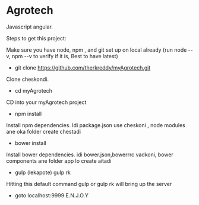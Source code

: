 # Agrotech	
Javascript angular.

Steps to get this project:

Make sure you have node, npm , and git set up on local already (run node --v, npm --v to verify if it is, Best to have latest)

* git clone https://github.com/therkreddy/myAgrotech.git

Clone cheskondi.

* cd myAgrotech

CD into your myAgrotech project

* npm install 

Install npm dependencies. Idi package.json use cheskoni , node modules ane oka folder create chestadi

* bower install 

Install bower dependencies. idi bower.json,bowerrrc vadkoni, bower components ane folder app lo create aitadi 

* gulp  (lekapote) gulp rk

Hitting this default command gulp or gulp rk will bring up the server

* goto localhost:9999 E.N.J.O.Y